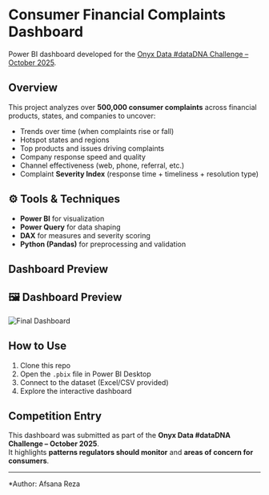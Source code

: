 
# Consumer Financial Complaints Dashboard
Power BI dashboard developed for the [Onyx Data #dataDNA Challenge – October 2025](https://onyxdata.co.uk/data-dna/).

## Overview
This project analyzes over **500,000 consumer complaints** across financial products, states, and companies to uncover:
- Trends over time (when complaints rise or fall)
- Hotspot states and regions
- Top products and issues driving complaints
- Company response speed and quality
- Channel effectiveness (web, phone, referral, etc.)
- Complaint **Severity Index** (response time + timeliness + resolution type)

## ⚙️ Tools & Techniques
- **Power BI** for visualization
- **Power Query** for data shaping
- **DAX** for measures and severity scoring
- **Python (Pandas)** for preprocessing and validation

## Dashboard Preview
## 🖼️ Dashboard Preview
![Final Dashboard](Images/Final_Dashboard.png)


## How to Use
1. Clone this repo
2. Open the `.pbix` file in Power BI Desktop
3. Connect to the dataset (Excel/CSV provided)
4. Explore the interactive dashboard

## Competition Entry
This dashboard was submitted as part of the **Onyx Data #dataDNA Challenge – October 2025**.  
It highlights **patterns regulators should monitor** and **areas of concern for consumers**.

---

*Author: Afsana Reza

